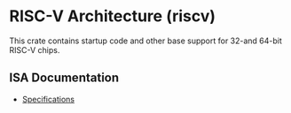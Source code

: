 RISC-V Architecture (riscv)
==========================================

This crate contains startup code and other base support for 32-and 64-bit
RISC-V chips.


ISA Documentation
-----------------

- [Specifications](https://github.com/riscv/riscv-isa-manual/releases)
